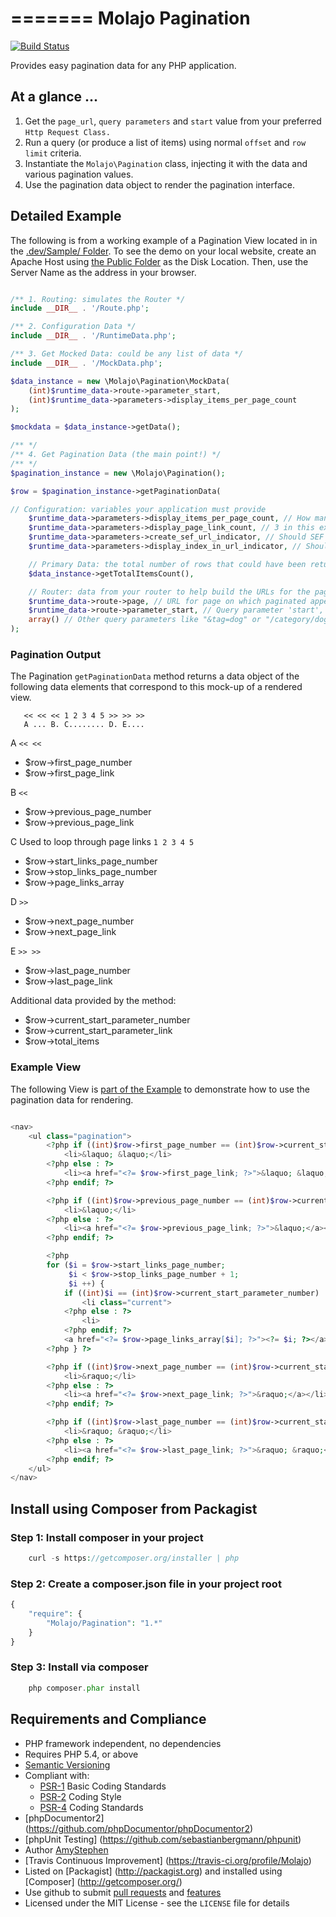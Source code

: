 
=======
Molajo Pagination
=======

[![Build Status](https://travis-ci.org/Molajo/Pagination.png?branch=master)](https://travis-ci.org/Molajo/Pagination)

Provides easy pagination data for any PHP application.

## At a glance ...

1. Get the `page_url`, `query parameters` and `start` value from your preferred `Http Request Class.`
1. Run a query (or produce a list of items) using normal `offset` and `row limit` criteria.
2. Instantiate the `Molajo\Pagination` class, injecting it with the data and various pagination values.
3. Use the pagination data object to render the pagination interface.

## Detailed Example

The following is from a working example of a Pagination View located in  in the
[.dev/Sample/ Folder](https://github.com/Molajo/Pagination/tree/master/.dev/Sample). To see the demo
on your local website, create an Apache Host using
[the Public Folder](https://github.com/Molajo/Pagination/tree/master/.dev/Sample/Public) as the Disk Location.
Then, use the Server Name as the address in your browser.

```php

/** 1. Routing: simulates the Router */
include __DIR__ . '/Route.php';

/** 2. Configuration Data */
include __DIR__ . '/RuntimeData.php';

/** 3. Get Mocked Data: could be any list of data */
include __DIR__ . '/MockData.php';

$data_instance = new \Molajo\Pagination\MockData(
    (int)$runtime_data->route->parameter_start,
    (int)$runtime_data->parameters->display_items_per_page_count
);

$mockdata = $data_instance->getData();

/** */
/** 4. Get Pagination Data (the main point!) */
/** */
$pagination_instance = new \Molajo\Pagination();

$row = $pagination_instance->getPaginationData(

// Configuration: variables your application must provide
    $runtime_data->parameters->display_items_per_page_count, // How many items are displayed on each page?
    $runtime_data->parameters->display_page_link_count, // 3 in this example => << < 1 2 3 > >>
    $runtime_data->parameters->create_sef_url_indicator, // Should SEF URLs be returned? true or false
    $runtime_data->parameters->display_index_in_url_indicator, // Should index.php appear in the URL? true or false

    // Primary Data: the total number of rows that could have been returned for the primary data
    $data_instance->getTotalItemsCount(),

    // Router: data from your router to help build the URLs for the pagination links
    $runtime_data->route->page, // URL for page on which paginated appears
    $runtime_data->route->parameter_start, // Query parameter 'start', for example, "?start=3" or "/start/3"
    array() // Other query parameters like "&tag=dog" or "/category/dog"
);

```

### Pagination Output

The Pagination `getPaginationData` method returns a data object of the following data elements that
correspond to this mock-up of a rendered view.

```
   << << << 1 2 3 4 5 >> >> >>
   A ... B. C........ D. E....

```

A `<< <<`

* $row->first_page_number
* $row->first_page_link

B `<<`

* $row->previous_page_number
* $row->previous_page_link

C  Used to loop through page links `1 2 3 4 5`

* $row->start_links_page_number
* $row->stop_links_page_number
* $row->page_links_array

D `>>`

* $row->next_page_number
* $row->next_page_link

E `>> >>`

* $row->last_page_number
* $row->last_page_link

Additional data provided by the method:

* $row->current_start_parameter_number
* $row->current_start_parameter_link
* $row->total_items

### Example View

The following View is [part of the Example](https://github.com/Molajo/Pagination/blob/master/.dev/Sample/Views/Pagination.phtml)
to demonstrate how to use the pagination data for rendering.

```php

<nav>
    <ul class="pagination">
        <?php if ((int)$row->first_page_number == (int)$row->current_start_parameter_number) : ?>
            <li>&laquo; &laquo;</li>
        <?php else : ?>
            <li><a href="<?= $row->first_page_link; ?>">&laquo; &laquo;</a></li>
        <?php endif; ?>

        <?php if ((int)$row->previous_page_number == (int)$row->current_start_parameter_number) : ?>
            <li>&laquo;</li>
        <?php else : ?>
            <li><a href="<?= $row->previous_page_link; ?>">&laquo;</a></li>
        <?php endif; ?>

        <?php
        for ($i = $row->start_links_page_number;
             $i < $row->stop_links_page_number + 1;
             $i ++) {
            if ((int)$i == (int)$row->current_start_parameter_number) : ?>
                <li class="current">
            <?php else : ?>
                <li>
            <?php endif; ?>
            <a href="<?= $row->page_links_array[$i]; ?>"><?= $i; ?></a></li>
        <?php } ?>

        <?php if ((int)$row->next_page_number == (int)$row->current_start_parameter_number) : ?>
            <li>&raquo;</li>
        <?php else : ?>
            <li><a href="<?= $row->next_page_link; ?>">&raquo;</a></li>
        <?php endif; ?>

        <?php if ((int)$row->last_page_number == (int)$row->current_start_parameter_number) : ?>
            <li>&raquo; &raquo;</li>
        <?php else : ?>
            <li><a href="<?= $row->last_page_link; ?>">&raquo; &raquo;</a></li>
        <?php endif; ?>
    </ul>
</nav>

```


## Install using Composer from Packagist

### Step 1: Install composer in your project

```php
    curl -s https://getcomposer.org/installer | php
```

### Step 2: Create a **composer.json** file in your project root

```php
{
    "require": {
        "Molajo/Pagination": "1.*"
    }
}
```

### Step 3: Install via composer

```php
    php composer.phar install
```

## Requirements and Compliance
 * PHP framework independent, no dependencies
 * Requires PHP 5.4, or above
 * [Semantic Versioning](http://semver.org/)
 * Compliant with:
    * [PSR-1](https://github.com/php-fig/fig-standards/blob/master/accepted/PSR-1-basic-coding-standard.md) Basic Coding Standards
    * [PSR-2](https://github.com/php-fig/fig-standards/blob/master/accepted/PSR-2-coding-style-guide.md) Coding Style
    * [PSR-4](https://github.com/php-fig/fig-standards/blob/master/accepted/PSR-4-autoloader.md) Coding Standards
 * [phpDocumentor2] (https://github.com/phpDocumentor/phpDocumentor2)
 * [phpUnit Testing] (https://github.com/sebastianbergmann/phpunit)
 * Author [AmyStephen](http://twitter.com/AmyStephen)
 * [Travis Continuous Improvement] (https://travis-ci.org/profile/Molajo)
 * Listed on [Packagist] (http://packagist.org) and installed using [Composer] (http://getcomposer.org/)
 * Use github to submit [pull requests](https://github.com/Molajo/Pagination/pulls) and [features](https://github.com/Molajo/Pagination/issues)
 * Licensed under the MIT License - see the `LICENSE` file for details

